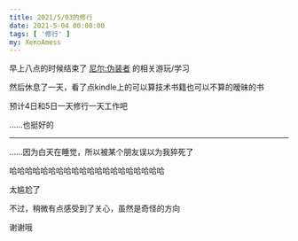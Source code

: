 ```yaml
---
title: 2021/5/03的修行
date: 2021-5-04 00:00:00
tags: [ '修行' ]
my: XenoAmess
---
```


早上八点的时候结束了 [尼尔:伪装者](https://store.steampowered.com/app/1113560/NieR_Replicant_ver122474487139/) 的相关游玩/学习

然后休息了一天，看了点kindle上的可以算技术书籍也可以不算的暧昧的书

预计4日和5日一天修行一天工作吧

……也挺好的

---

……因为白天在睡觉，所以被某个朋友误以为我猝死了

哈哈哈哈哈哈哈哈哈哈哈哈哈哈哈哈哈哈哈哈

太尴尬了

不过，稍微有点感受到了关心，虽然是奇怪的方向

谢谢哦

